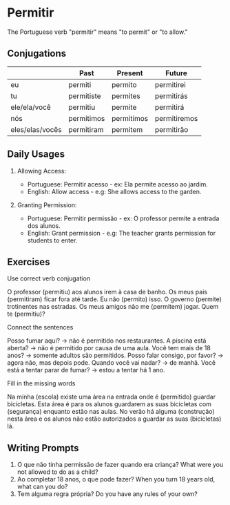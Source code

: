 # Permitir

The Portuguese verb "permitir" means "to permit" or "to allow."

## Conjugations

|                 | Past       | Present    | Future       |
| --------------- | ---------- | ---------- | ------------ |
| eu              | permiti    | permito    | permitirei   |
| tu              | permitiste | permites   | permitirás   |
| ele/ela/você    | permitiu   | permite    | permitirá    |
| nós             | permitimos | permitimos | permitiremos |
| eles/elas/vocês | permitiram | permitem   | permitirão   |

## Daily Usages

1. Allowing Access:

   - Portuguese: Permitir acesso - ex: Ela permite acesso ao jardim.
   - English: Allow access - e.g: She allows access to the garden.

2. Granting Permission:

   - Portuguese: Permitir permissão - ex: O professor permite a entrada dos alunos.
   - English: Grant permission - e.g: The teacher grants permission for students to enter.

## Exercises

Use correct verb conjugation

O professor (permitiu) aos alunos irem à casa de banho.
Os meus pais (permitiram) ficar fora até tarde.
Eu não (permito) isso.
O governo (permite) trotinentes nas estradas.
Os meus amigos não me (permitem) jogar.
Quem te (permitiu)?

Connect the sentences

Posso fumar aqui? -> não é permitido nos restaurantes.
A piscina está aberta? -> não é permitido por causa de uma aula.
Você tem mais de 18 anos? -> somente adultos são permitidos.
Posso falar consigo, por favor? -> agora não, mas depois pode.
Quando você vai nadar? -> de manhã.
Você está a tentar parar de fumar? -> estou a tentar há 1 ano.

Fill in the missing words

Na minha (escola) existe uma área na entrada onde é (permitido) guardar bicicletas. Esta área é para os alunos guardarem as suas bicicletas com (segurança) enquanto estão nas aulas. No verão há alguma (construção) nesta área e os alunos não estão autorizados a guardar as suas (bicicletas) lá.

## Writing Prompts

1. O que não tinha permissão de fazer quando era criança? What were you not allowed to do as a child?
2. Ao completar 18 anos, o que pode fazer? When you turn 18 years old, what can you do?
3. Tem alguma regra própria? Do you have any rules of your own?
